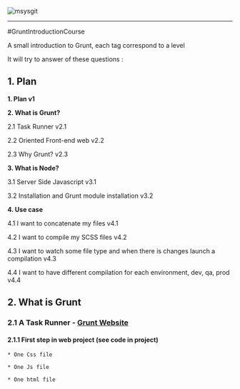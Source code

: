 ![msysgit](http://gruntjs.com/img/grunt-logo.png)

----
#GruntIntroductionCourse

A small introduction to Grunt, each tag correspond to a level

It will try to answer of these questions :

## 1. Plan

**1. Plan v1**

**2. What is Grunt?**

   2.1 Task Runner v2.1

   2.2 Oriented Front-end web v2.2

   2.3 Why Grunt? v2.3

**3. What is Node?**

   3.1 Server Side Javascript v3.1

   3.2 Installation and Grunt module installation v3.2

**4. Use case**

   4.1 I want to concatenate my files v4.1

   4.2 I want to compile my SCSS files v4.2

   4.3 I want to watch some file type and when there is changes launch a compilation v4.3

   4.4 I want to have different compilation for each environment, dev, qa, prod v4.4



## 2. What is Grunt

### 2.1 A Task Runner - [Grunt Website](http://gruntjs.com)

#### 2.1.1 First step in web project (see code in project)

    * One Css file

    * One Js file

    * One html file

